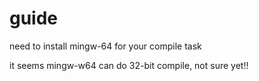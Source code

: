 # guide

need to install mingw-64 for your compile task


it seems mingw-w64 can do 32-bit compile, not sure yet!!